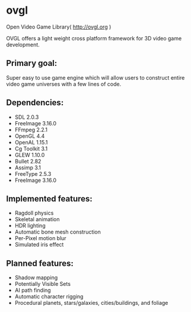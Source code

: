 ovgl
====

Open Video Game Library( http://ovgl.org )

OVGL offers a light weight cross platform framework for 3D video game development.

## Primary goal:
Super easy to use game engine which will allow users to construct entire video game universes with a few lines of code. 

## Dependencies:
* SDL 2.0.3
* FreeImage 3.16.0
* FFmpeg 2.2.1
* OpenGL 4.4
* OpenAL 1.15.1
* Cg Toolkit 3.1
* GLEW 1.10.0
* Bullet 2.82
* Assimp 3.1
* FreeType 2.5.3
* FreeImage 3.16.0

## Implemented features:
* Ragdoll physics
* Skeletal animation
* HDR lighting
* Automatic bone mesh construction
* Per-Pixel motion blur
* Simulated iris effect

## Planned features:
* Shadow mapping
* Potentially Visible Sets
* AI path finding
* Automatic character rigging
* Procedural planets, stars/galaxies, cities/buildings, and foliage
